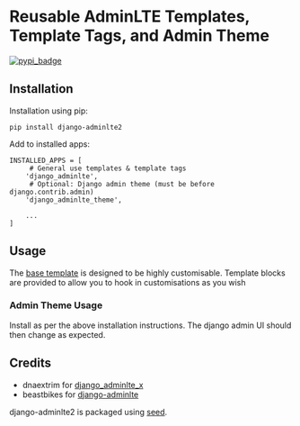 Reusable AdminLTE Templates, Template Tags, and Admin Theme
===========================================================

[![pypi_badge](https://badge.fury.io/py/django-adminlte2.png)](pypi.python.org/pypi/django-adminlte2)

Installation
------------

Installation using pip:

    pip install django-adminlte2

Add to installed apps:

    INSTALLED_APPS = [
         # General use templates & template tags
        'django_adminlte',
         # Optional: Django admin theme (must be before django.contrib.admin)
        'django_adminlte_theme',

        ...
    ]

Usage
-----

The [base template] is designed to be highly customisable. Template blocks are provided to
allow you to hook in customisations as you wish

### Admin Theme Usage

Install as per the above installation instructions. The django admin UI should then change as expected.

Credits
-------

* dnaextrim for [django_adminlte_x]
* beastbikes for [django-adminlte]

django-adminlte2 is packaged using [seed].

  [seed]: https://github.com/adamcharnock/seed/
  [django_adminlte_x]: https://github.com/dnaextrim/django_adminlte_x
  [django-adminlte]: https://github.com/beastbikes/django-adminlte/
  [base template]: https://github.com/adamcharnock/django-adminlte2/blob/master/django_adminlte/templates/adminlte/base.html
